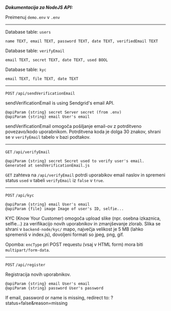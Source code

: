 ***Dokumentacija za NodeJS API:***

Preimenuj `demo.env` v `.env`

---

Database table: `users`

`name TEXT, email TEXT, password TEXT, date TEXT, verifiedEmail TEXT`

Database table: `verifyEmail`

`email TEXT, secret TEXT, date TEXT, used BOOL`

Database table: `kyc`

`email TEXT, file TEXT, date TEXT`


---

`POST` `/api/sendVerificationEmail`

sendVerificationEmail is using Sendgrid's email API.

```
@apiParam {string} secret Server secret (from .env)
@apiParam {string} email User's email
```

sendVerificationEmail omogoča pošiljanje email-ov z potrditveno povezavo/kodo uporabnikom. Potrditvena koda je dolga 30 znakov, shrani se v `verifyEmail` tabelo v bazi podtakov.

---

`GET` `/api/verifyEmail`

```
@apiParam {string} secret Secret used to verify user's email. Generated at sendVerificationEmail.js
```

`GET` zahteva na `/api/verifyEmail` potrdi uporabikov email naslov in spremeni status `used` v tabeli `verifyEmail` iz `false` v `true`.

---

`POST` `/api/kyc`

```
@apiParam {string} email User's email
@apiParam {file} image Image of user's ID, selfie...
```

KYC (Know Your Customer) omogoča upload slike (npr. osebna izkaznica, selfie...) za verifikacijo novih uporabnikov in zmanjševanje zlorab. Slika se shrani v `backend-node/kyc/` mapo, največja velikost je 5 MB (lahko spremeniš v index.js), dovoljeni formati so jpeg, png, gif.

Opomba: `encType` pri POST requestu (vsaj v HTML form) mora biti `multipart/form-data`.

---

`POST` `/api/register`

Registracija novih uporabnikov.

```
@apiParam {string} email User's email
@apiParam {string} password User's password
```

If email, password or name is missing, redirect to: ?status=false&reason=missing
